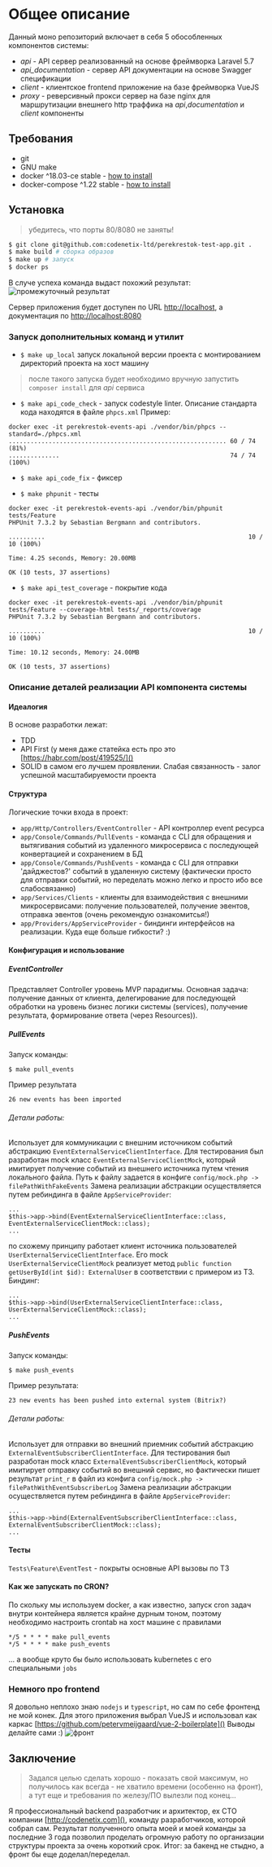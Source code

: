 # Общее описание

Данный моно репозиторий включает в себя 5 обособленных компонентов системы:
* *api* - API сервер реализованный на основе фреймворка Laravel 5.7
* *api_documentation* - сервер API документации на основе Swagger спецификации
* *client* - клиентское frontend приложение на базе фреймворка VueJS
* *proxy* - реверсивный прокси сервер на базе nginx для маршрутизации внешнего http траффика на *api*,*documentation* и *client* компоненты

## Требования
* git
* GNU make
* docker ^18.03-ce stable - [how to install](https://docs.docker.com/install/)
* docker-compose ^1.22  stable - [how to install](https://docs.docker.com/compose/install/)

## Установка

> убедитесь, что порты 80/8080 не заняты!

```bash
$ git clone git@github.com:codenetix-ltd/perekrestok-test-app.git .
$ make build # сборка образов
$ make up # запуск
$ docker ps 
```
В случе успеха команда выдаст похожий результат:
![промежуточный результат](readmefiles/screenshot1.png)

Сервер приложения будет доступен по URL [http://localhost](), а документация по [http://localhost:8080]()

### Запуск дополнительных команд и утилит

* `$ make up_local` запуск локальной версии проекта с монтированием директорий проекта на хост машину
> после такого запуска будет необходимо вручную запустить `composer install` для *api* сервиса
* `$ make api_code_check` - запуск codestyle linter. Описание стандарта кода находятся в файле `phpcs.xml`
Пример:
```
docker exec -it perekrestok-events-api ./vendor/bin/phpcs --standard=./phpcs.xml
............................................................ 60 / 74 (81%)
..............                                               74 / 74 (100%)
```

* `$ make api_code_fix` - фиксер

* `$ make phpunit` - тесты
```
docker exec -it perekrestok-events-api ./vendor/bin/phpunit tests/Feature
PHPUnit 7.3.2 by Sebastian Bergmann and contributors.

..........                                                        10 / 10 (100%)

Time: 4.25 seconds, Memory: 20.00MB

OK (10 tests, 37 assertions)

```
* `$ make api_test_coverage` - покрытие кода
```
docker exec -it perekrestok-events-api ./vendor/bin/phpunit tests/Feature --coverage-html tests/_reports/coverage
PHPUnit 7.3.2 by Sebastian Bergmann and contributors.

..........                                                        10 / 10 (100%)

Time: 10.12 seconds, Memory: 24.00MB

OK (10 tests, 37 assertions)
```

### Описание деталей реализации API компонента системы

#### Идеалогия
В основе разработки лежат:
* TDD
* API First (у меня даже статейка есть про это [https://habr.com/post/419525/]()
* SOLID в самом его лучшем проявлении. Слабая связанность - залог успешной масштабируемости проекта

#### Структура

Логические точки входа в проект:
* `app/Http/Controllers/EventController` - API контроллер event ресурса
* `app/Console/Commands/PullEvents` - команда c CLI для обращения и вытягивания событий из удаленного микросервиса с последующей конвертацией и сохранением в БД
* `app/Console/Commands/PushEvents` - команда с CLI для отправки 'дайджестов?' событий в удаленную систему (фактически просто для отправки событий, но переделать можно легко и просто ибо все слабосвязанно)
* `app/Services/Clients` - клиенты для взаимодействия с внешними микросервисами: получение пользователей, получение эвентов, отправка эвентов (очень рекомендую ознакомитсья!)
* `app/Providers/AppServiceProvider` - биндинги интерфейсов на реализации. Куда еще больше гибкости? :)

#### Конфигурация и использование

##### EventController

Представляет Controller уровень MVP парадигмы. Основная задача: получение данных от клиента, делегирование для последующей обработки на уровень бизнес логики системы (services), получение результата, формирование ответа (через Resources)).

##### PullEvents

Запуск команды:
```
$ make pull_events
```
Пример результата
```
26 new events has been imported
```
###### Детали работы:
Использует для коммуникации с внешним источником событий абстракцию `EventExternalServiceClientInterface`. Для тестирования был разработан 
mock класс `EventExternalServiceClientMock`, который имитирует получение событий из внешнего источника путем чтения локального файла. Путь к файлу задается в конфиге `config/mock.php -> filePathWithFakeEvents` 
Замена реализации абстракции осуществляется путем ребиндинга в файле `AppServiceProvider`:
```
...
$this->app->bind(EventExternalServiceClientInterface::class, EventExternalServiceClientMock::class);
...
```
по схожему принципу работает клиент источника пользователей `UserExternalServiceClientInterface`. Его mock `UserExternalServiceClientMock` реализует метод `public function getUserById(int $id): ExternalUser` в соответствии с примером из ТЗ.
Биндинг:
```
...
$this->app->bind(UserExternalServiceClientInterface::class, UserExternalServiceClientMock::class);
...
```

##### PushEvents

Запуск команды:
```
$ make push_events
```
Пример результата:
```
23 new events has been pushed into external system (Bitrix?)
```
###### Детали работы:
Использует для отправки во внешний приемник событий абстракцию `ExternalEventSubscriberClientInterface`. Для тестирования был разработан 
mock класс `ExternalEventSubscriberClientMock`, который имитирует отправку событий во внешний сервис, но фактически пишет результат `print_r` в файл из конфига `config/mock.php -> filePathWithEventSubscriberLog` 
Замена реализации абстракции осуществляется путем ребиндинга в файле `AppServiceProvider`:
```
...
$this->app->bind(ExternalEventSubscriberClientInterface::class, ExternalEventSubscriberClientMock::class);
...
```

#### Тесты
`Tests\Feature\EventTest` - покрыты основные API вызовы по ТЗ

#### Как же запускать по CRON?

По скольку мы используем docker, а как известно, запуск cron задач внутри контейнера является крайне дурным тоном, поэтому необходимо настроить crontab на хост машине c правилами
```
*/5 * * * * make pull_events
*/5 * * * * make push_events
```
... а вообще круто бы было использовать kubernetes с его специальными `jobs`

### Немного про frontend

Я довольно неплохо знаю `nodejs` и `typescript`, но сам по себе фронтенд не мой конек. Для этого приложения выбрал VueJS и использовал как каркас [https://github.com/petervmeijgaard/vue-2-boilerplate]() 
Выводы делайте сами :)
![фронт](readmefiles/screenshot2.png)


## Заключение

> Задался целью сделать хорошо - показать свой максимум, но получилось как всегда - не хватило времени (особенно на фронт), а тут еще и требования по железу/ПО вылезли под конец... 

Я профессиональный backend разработчик и архитектор, ex CTO компании [http://codenetix.com](), команду разработчиков, которой собрал сам. Результат полученного опыта моей и моей команды за последние 3 года  позволил проделать огромную работу по организации структуры проекта за очень короткий срок. Итог: за бакенд не стыдно, а фронт бы еще доделал/переделал.